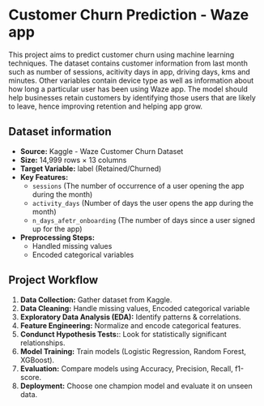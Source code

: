 # Customer Churn Prediction - Waze app

This project aims to predict customer churn using machine learning techniques. The dataset contains customer information from last month such as number of sessions, acitivity days in app, driving days, kms and minutes. Other variables contain device type as well as information about how long a particular user has been using Waze app. The model should help businesses retain customers by identifying those users that are likely to leave, hence improving retention and helping app grow.


## Dataset information

- **Source:** Kaggle - Waze Customer Churn Dataset
- **Size:** 14,999 rows × 13 columns
- **Target Variable:** label (Retained/Churned)
- **Key Features:** 
  - `sessions` (The number of occurrence of a user opening the app during the month)
  - `activity_days` (Number of days the user opens the app during the month)
  - `n_days_afetr_onboarding` (The number of days since a user signed up for the app)
- **Preprocessing Steps:**
  - Handled missing values
  - Encoded categorical variables


## Project Workflow
1. **Data Collection:** Gather dataset from Kaggle.
2. **Data Cleaning:** Handle missing values, Encoded categorical variable
3. **Exploratory Data Analysis (EDA):** Identify patterns & correlations.
4. **Feature Engineering:** Normalize and encode categorical features.
5. **Condunct Hypothesis Tests:**: Look for statistically significant relationships.
6. **Model Training:** Train models (Logistic Regression, Random Forest, XGBoost).
7. **Evaluation:** Compare models using Accuracy, Precision, Recall, f1-score.
8. **Deployment:** Choose one champion model and evaluate it on unseen data.
